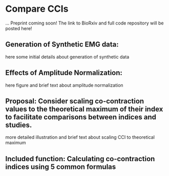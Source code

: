 # Compare CCIs
...
Preprint coming soon! The link to BioRxiv and full code repository will be posted here!

## Generation of Synthetic EMG data:
here some initial details about generation of synthetic data

## Effects of Amplitude Normalization: 
here figure and brief text about amplitude normalization

## Proposal: Consider scaling co-contraction values to the theoretical maximum of their index to facilitate comparisons between indices and studies.
more detailed illustration and brief text about scaling CCI to theoretical maximum

## Included function: Calculating co-contraction indices using 5 common formulas
